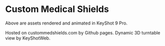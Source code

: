 # Custom Medical Shields

Above are assets rendered and animated in KeyShot 9 Pro. 

Hosted on custommedshields.com by Github pages. Dynamic 3D turntable view by KeyShotWeb. 
